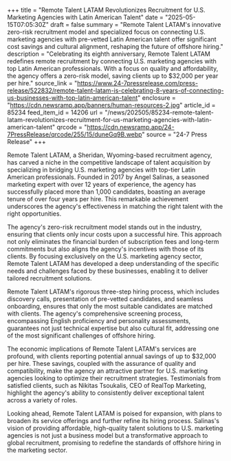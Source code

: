 +++
title = "Remote Talent LATAM Revolutionizes Recruitment for U.S. Marketing Agencies with Latin American Talent"
date = "2025-05-15T07:05:30Z"
draft = false
summary = "Remote Talent LATAM's innovative zero-risk recruitment model and specialized focus on connecting U.S. marketing agencies with pre-vetted Latin American talent offer significant cost savings and cultural alignment, reshaping the future of offshore hiring."
description = "Celebrating its eighth anniversary, Remote Talent LATAM redefines remote recruitment by connecting U.S. marketing agencies with top Latin American professionals. With a focus on quality and affordability, the agency offers a zero-risk model, saving clients up to $32,000 per year per hire."
source_link = "https://www.24-7pressrelease.com/press-release/522832/remote-talent-latam-is-celebrating-8-years-of-connecting-us-businesses-with-top-latin-american-talent"
enclosure = "https://cdn.newsramp.app/banners/human-resources-2.jpg"
article_id = 85234
feed_item_id = 14206
url = "/news/202505/85234-remote-talent-latam-revolutionizes-recruitment-for-us-marketing-agencies-with-latin-american-talent"
qrcode = "https://cdn.newsramp.app/24-7PressRelease/qrcode/255/15/duneGq9B.webp"
source = "24-7 Press Release"
+++

<p>Remote Talent LATAM, a Sheridan, Wyoming-based recruitment agency, has carved a niche in the competitive landscape of talent acquisition by specializing in bridging U.S. marketing agencies with top-tier Latin American professionals. Founded in 2017 by Angel Salinas, a seasoned marketing expert with over 12 years of experience, the agency has successfully placed more than 1,000 candidates, boasting an average tenure of over four years per hire. This remarkable achievement underscores the agency's effectiveness in matching the right talent with the right opportunities.</p><p>The agency's zero-risk recruitment model stands out in the industry, ensuring that clients only incur costs upon a successful hire. This approach not only eliminates the financial burden of subscription fees and long-term commitments but also aligns the agency's incentives with those of its clients. By focusing exclusively on the U.S. marketing agency sector, Remote Talent LATAM has developed a deep understanding of the specific needs and challenges faced by these businesses, enabling it to deliver tailored recruitment solutions.</p><p>Remote Talent LATAM's rigorous three-step hiring process, which includes discovery calls, presentation of pre-vetted candidates, and seamless onboarding, ensures that only the most suitable candidates are matched with clients. The agency's comprehensive screening process, encompassing English proficiency and personality assessments, guarantees not just technical expertise but also cultural fit, addressing one of the most significant challenges of offshore hiring.</p><p>The economic implications of Remote Talent LATAM's services are profound, with clients reporting potential annual savings of up to $32,000 per hire. These savings, coupled with the assurance of quality and compatibility, make the agency an attractive partner for U.S. marketing agencies looking to optimize their recruitment strategies. Testimonials from satisfied clients, such as Nikitas Tsoukalis, CEO of RealTop Marketing, highlight the agency's ability to consistently deliver exceptional talent across a variety of roles.</p><p>Looking ahead, Remote Talent LATAM is poised for expansion, with plans to broaden its service offerings and further refine its hiring process. Salinas's vision of providing affordable, high-quality talent solutions to U.S. marketing agencies is not just a business model but a transformative approach to global recruitment, promising to redefine the standards of offshore hiring in the marketing sector.</p>